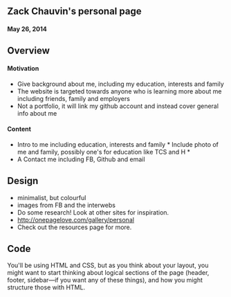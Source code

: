 ## Zack Chauvin's personal page
#### May 26, 2014

## Overview

#### Motivation

- Give background about me, including my education, interests and family
- The website is targeted towards anyone who is learning more about me including friends, family and employers
- Not a portfolio, it will link my github account and instead cover general info about me

#### Content

- Intro to me including education, interests and family * Include photo of me and family, possibly one's for education like TCS and H * 
- A Contact me including FB, Github and email

## Design

- minimalist, but colourful
- images from FB and the interwebs
- Do some research! Look at other sites for inspiration. 
- http://onepagelove.com/gallery/personal
- Check out the resources page for more. 

## Code

You'll be using HTML and CSS, but as you think about your layout, 
you might want to start thinking about logical sections of the page 
(header, footer, sidebar—if you want any of these things), 
and how you might structure those with HTML. 
